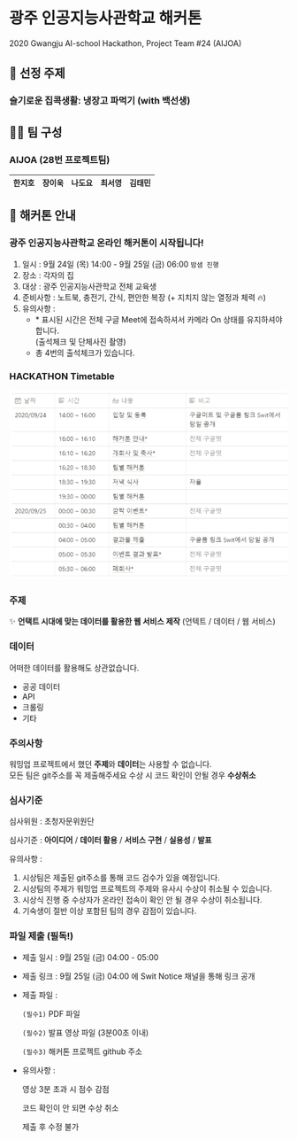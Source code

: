# 광주 인공지능사관학교 해커톤
2020 Gwangju AI-school Hackathon, Project Team #24 (AIJOA)


## 👀 선정 주제
### **슬기로운 집콕생활: 냉장고 파먹기 (with 백선생)**


## 🏃‍♂️ 팀 구성
### **AIJOA** (28번 프로젝트팀)
|한지호|장이욱|나도요|최서영|김태민|
|-----|-----|-----|-----|-----|


## 📢 해커톤 안내
### 광주 인공지능사관학교 온라인 해커톤이 시작됩니다! 
1. 일시 : 9월 24일 (목) 14:00 - 9월 25일 (금) 06:00 `밤샘 진행`
2. 장소 : 각자의 집
3. 대상 : 광주 인공지능사관학교 전체 교육생
4. 준비사항 : 노트북, 충전기, 간식, 편안한 복장 (+ 지치지 않는 열정과 체력 🔥)
5. 유의사항 : 
    - \* 표시된 시간은 전체 구글 Meet에 접속하셔서 카메라 On 상태를 유지하셔야 합니다.  
    (출석체크 및 단체사진 촬영)
    - 총 4번의 출석체크가 있습니다.


### HACKATHON Timetable
<p aling='left'><img src=./img/timetable.png width='550'></p>


### 주제 
✨ **언택트 시대에 맞는 데이터를 활용한 웹 서비스 제작** (언텍트 / 데이터 / 웹 서비스)


### 데이터
어떠한 데이터를 활용해도 상관없습니다.

- 공공 데이터
- API
- 크롤링
- 기타


### 주의사항
워밍업 프로젝트에서 했던 **주제**와 **데이터**는 사용할 수 없습니다.  
모든 팀은 git주소를 꼭 제출해주세요 수상 시 코드 확인이 안될 경우 **수상취소**


### 심사기준 
심사위원 : 초청자문위원단  

심사기준 : **아이디어** / **데이터 활용** / **서비스 구현** / **실용성** / **발표**  

유의사항 : 
1. 시상팀은 제출된 git주소를 통해 코드 검수가 있을 예정입니다.
2. 시상팀의 주제가 워밍업 프로젝트의 주제와 유사시 수상이 취소될 수 있습니다.
3. 시상식 진행 중 수상자가 온라인 접속이 확인 안 될 경우 수상이 취소됩니다.
4. 기숙생이 절반 이상 포함된 팀의 경우 감점이 있습니다.


### 파일 제출 **(필독!)**
- 제출 일시 : 9월 25일 (금) 04:00 - 05:00

- 제출 링크 : 9월 25일 (금) 04:00 에 Swit Notice 채널을 통해 링크 공개

- 제출 파일 :

    `(필수1)` PDF 파일

    `(필수2)` 발표 영상 파일 (3분00초 이내)

    `(필수3)` 해커톤 프로젝트 github 주소

- 유의사항 :

    영상 3분 초과 시 점수 감점

    코드 확인이 안 되면 수상 취소 

    제출 후 수정 불가